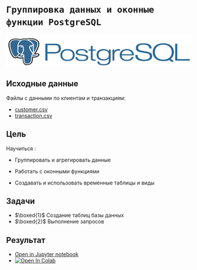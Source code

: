 # `Группировка данных и оконные функции PostgreSQL`

<img src='data/img/pglogo.png'>

## Исходные данные

Файлы с данными по клиентам и транзакциям:

- [customer.csv](https://disk.yandex.ru/d/tWg_V6h64Y3ZBg)
- [transaction.csv](https://disk.yandex.ru/d/G1J691wc8dE9Mw)

## Цель

Научиться :

- Группировать и агрегировать данные

- Работать с оконными функциями

- Создавать и использовать временные таблицы и виды

## Задачи

- $\boxed{1}$ Создание таблиц базы данных
- $\boxed{2}$ Выполнение запросов

## Результат

- [Open in Jupyter notebook](https://github.com/NazarovMichail/Data-storage-course/blob/master/Operators/Operators%20PostgreSQL.ipynb)
- <a target="_blank" href="https://colab.research.google.com/github/NazarovMichail/Data-storage-course/blob/master/Operators/Operators%20PostgreSQL.ipynb">
  <img src="https://colab.research.google.com/assets/colab-badge.svg" alt="Open In Colab"/>

